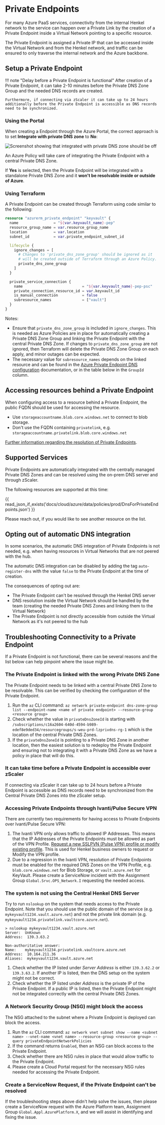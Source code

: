 # Private Endpoints

For many Azure PaaS services, connectivity from the internal Henkel network to the service can happen over a Private Link by the creation of a Private Endpoint inside a Virtual Network pointing to a specific resource.

The Private Endpoint is assigned a Private IP that can be accessed inside the Virtual Network and from the Henkel network, and traffic can be ensured to only traverse the internal network and the Azure backbone.

## Setup a Private Endpoint

!!! note "Delay before a Private Endpoint is functional"
    After creation of a Private Endpoint, it can take 2-10 minutes before the Private DNS Zone Group and the needed DNS records are created.

    Furthermore, if connecting via zScaler it can take up to 24 hours additionally before the Private Endpoint is accessible as DNS records need to be synchronized.

### Using the Portal

When creating a Endpoint through the Azure Portal, the correct approach is to set **Integrate with private DNS zone** to **No**:

![Screenshot showing that integrated with private DNS zone should be off](../images/private-endpoint-pdnsz-integration.png)

An Azure Policy will take care of integrating the Private Endpoint with a central Private DNS Zone.

If **Yes** is selected, then the Private Endpoint will be integrated with a standalone Private DNS Zone and it **won't be resolvable inside or outside of Azure**.

### Using Terraform

A Private Endpoint can be created through Terraform using code similar to the following:

```terraform
resource "azurerm_private_endpoint" "keyvault" {
  name                = "${var.keyvault_name}-pep"
  resource_group_name = var.resource_group_name
  location            = var.location
  subnet_id           = var.private_endpoint_subnet_id

  lifecycle {
    ignore_changes = [
      # Changes to 'private_dns_zone_group' should be ignored as it
      # will be created outside of Terraform through an Azure Policy.
      private_dns_zone_group
    ]
  }

  private_service_connection {
    name                           = "${var.keyvault_name}-pep-psc"
    private_connection_resource_id = var.keyvault_id
    is_manual_connection           = false
    subresource_names              = ["vault"]
  }
}
```

Notes:

- Ensure that `private_dns_zone_group` is included in `ignore_changes`. This is needed as Azure Policies are in place for automatically creating a Private DNS Zone Group and linking the Private Endpoint with the central Private DNS Zone. If changes to `private_dns_zone_group` are not ignored, then Terraform will delete the Private DNS Zone Group on each apply, and minor outages can be expected.
- The necessary value for `subresource_names` depends on the linked resource and can be found in the [Azure Private Endpoint DNS configuration](https://learn.microsoft.com/en-us/azure/private-link/private-endpoint-dns#azure-services-dns-zone-configuration) documentation, or in the table below in the `GroupId` column.

## Accessing resources behind a Private Endpoint

When configuring access to a resource behind a Private Endpoint, the public FQDN should be used for accessing the resource.

- Use `storageaccountname.blob.core.windows.net` to connect to blob storage.
- Don't use the FQDN containing `privatelink`, e.g. `storageaccountname.privatelink.blob.core.windows.net`

[Further information regarding the resolution of Private Endpoints](azure-network-dns.md#).

## Supported Services

Private Endpoints are automatically integrated with the centrally managed Private DNS Zones and can be resolved using the on-prem DNS server and through zScaler.

The following resources are supported at this time:

{{ read_json_if_exists('docs/cloud/azure/data/policies/prod/DnsForPrivateEndpoints.json') }}

Please reach out, if you would like to see another resource on the list.

## Opting out of automatic DNS integration

In some scenarios, the automatic DNS integration of Private Endpoints is not needed, e.g. when having resources in Virtual Networks that are not peered with the hub.

The automatic DNS integration can be disabled by adding the tag `auto-register-dns` with the value `false` to the Private Endpoint at the time of creation.

The consequences of opting out are:

- The Private Endpoint can't be resolved through the Henkel DNS server
- DNS resolution inside the Virtual Network should be handled by the team (creating the needed Private DNS Zones and linking them to the Virtual Network)
- The Private Endpoint is not directly accessible from outside the Virtual Network as it's not peered to the hub

## Troubleshooting Connectivity to a Private Endpoint

If a Private Endpoint is not functional, there can be several reasons and the list below can help pinpoint where the issue might be.

### The Private Endpoint is linked with the wrong Private DNS Zone

The Private Endpoint needs to be linked with a central Private DNS Zone to be resolvable. This can be verified by checking the configuration of the Private Endpoint.

1. Run the `az` CLI command: `az network private-endpoint dns-zone-group list --endpoint-name <name of private endpoint> --resource-group <resource group>`
2. Check whether the value in `privateDnsZoneId` is starting with `/subscriptions/c16a2604-640d-4594-b989-edef8e9ded34/resourcegroups/s-weu-prd-lzprivdns-rg-1` which is the location of the central Private DNS Zones.
3. If the `privateDnsZoneId` is pointing to a Private DNS Zone in another location, then the easiest solution is to redeploy the Private Endpoint and ensuring not to integrating it with a Private DNS Zone as we have a policy in place that will do this.

### It can take time before a Private Endpoint is accessible over zScaler

If connecting via zScaler it can take up to 24 hours before a Private Endpoint is accessible as DNS records need to be synchronized from the Central Private DNS Zones into the zScaler setup.

### Accessing Private Endpoints through Ivanti/Pulse Secure VPN

There are currently two requirements for having access to Private Endpoints over Ivanti/Pulse Secure VPN:

1. The Ivanti VPN only allows traffic to allowed IP Addresses. This means that the IP Addresses of the Private Endpoints must be allowed as part of the VPN Profile. [Request a new SSLPVN (Pulse VPN) profile or modify existing profile](https://henkelprod.service-now.com/sp?id=sc_cat_item&sys_id=ae2f81191bc12d506965eb9f7b4bcbdc&sysparm_category=0fdcd4891b3ed5502ab476628b4bcb95). This is used for Henkel business owners to request or Modify the VPN profile.
2. Due to a regression in the Ivanti VPN, resolution of Private Endpoints must be enabled for the required DNS Zones on the VPN Profile, e.g. `blob.core.windows.net` for Blob Storage, or `vault.azure.net` for KeyVault. Please create a ServiceNow incident with the Assignment Group `Global.Srvc.OPS_Network.I` requesting the needed access.

### The system is not using the Central Henkel DNS Server

Try to run `nslookup` on the system that needs access to the Private Endpoint. Note that you should use the public domain of the service (e.g. `mykeyvault1234.vault.azure.net`) and not the private link domain (e.g. `mykeyvault1234.privatelink.vaultcore.azure.net`).

```
> nslookup mykeyvault1234.vault.azure.net
Server:  UnKnown
Address:  139.3.63.2

Non-authoritative answer:
Name:    mykeyvault1234.privatelink.vaultcore.azure.net
Address:  10.164.211.36
Aliases:  mykeyvault1234.vault.azure.net
```

1. Check whether the IP listed under _Server Address_ is either `139.3.62.2` or `139.3.63.2`. If another IP is listed, then the DNS setup on the system might not be correct.
2. Check whether the IP listed under _Address_ is the private IP of the Private Endpoint. If a public IP is listed, then the Private Endpoint might not be integrated correctly with the central Private DNS Zones.

### A Network Security Group (NSG) might block the access

The NSG attached to the subnet where a Private Endpoint is deployed can block the access.

1. Run the `az` CLI command: `az network vnet subnet show --name <subnet name> --vnet-name <vnet name> --resource-group <resource group> --query privateEndpointNetworkPolicies`
2. If the command returns `Enabled`, then an NSG can block access to the Private Endpoint.
3. Check whether there are NSG rules in place that would allow traffic to the Private Endpoint.
4. Please create a Cloud Portal request for the necessary NSG rules needed for accessing the Private Endpoint.

### Create a ServiceNow Request, if the Private Endpoint can't be resolved

If the troubleshooting steps above didn't help solve the issues, then please create a ServiceNow request with the Azure Platform team, Assignment Group `Global.Appl.AzurePlatform.X`, and we will assist in identifying and fixing the issue.
